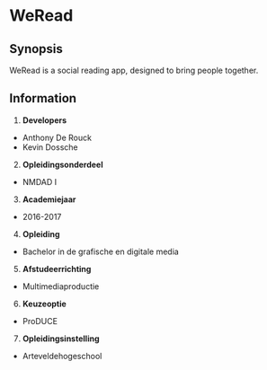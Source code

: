 # WeRead

## Synopsis

WeRead is a social reading app, designed to bring people together.

## Information

1. **Developers**
  * Anthony De Rouck
  * Kevin Dossche
2. **Opleidingsonderdeel**
  * NMDAD I
3. **Academiejaar**
  * 2016-2017
4. **Opleiding**
  * Bachelor in de grafische en digitale media
5. **Afstudeerrichting**
  * Multimediaproductie
6. **Keuzeoptie**
  * ProDUCE
7. **Opleidingsinstelling**
  * Arteveldehogeschool
